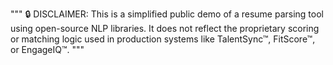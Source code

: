 """
🔒 DISCLAIMER:
This is a simplified public demo of a resume parsing tool using open-source NLP libraries.
It does not reflect the proprietary scoring or matching logic used in production systems
like TalentSync™, FitScore™, or EngageIQ™.
"""
